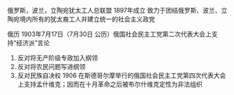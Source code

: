 俄罗斯，波兰，立陶宛犹太工人总联盟
1897年成立 致力于团结俄罗斯、波兰、立陶宛境内所有的犹太裔工人并建立统一的社会主义政党

俄历 1903年7月17日（7月30日 公历）俄国社会民主工党第二次代表大会上支持“经济派”言论
1. 反对将无产阶级专政加入纲领
2. 反对将农民问题写进纲领
3. 反对民族自决权
1906 在斯德哥尔摩举行的俄国社会民主工党第四次代表大会上支持孟什维克；因而在十月革命之后被布尔什维克定性为非法组织